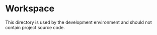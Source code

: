 
# Workspace

This directory is used by the development environment and should not contain project source code.
